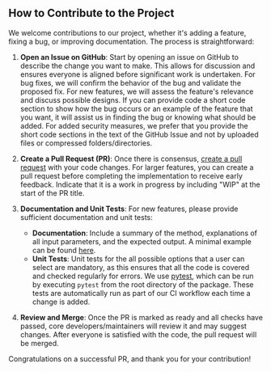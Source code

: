 ## How to Contribute to the Project

We welcome contributions to our project, whether it's adding a feature, fixing a bug, or improving documentation. The process is straightforward:

1. **Open an Issue on GitHub**: Start by opening an issue on GitHub to describe the change you want to make. This allows for discussion and ensures everyone is aligned before significant work is undertaken. For bug fixes, we will confirm the behavior of the bug and validate the proposed fix. For new features, we will assess the feature's relevance and discuss possible designs.  If you can provide code a short code section to show how the bug occurs or an example of the feature that you want, it will assist us in finding the bug or knowing what should be added.  For added security measures, we prefer that you provide the short code sections in the text of the GitHub Issue and not by uploaded files or compressed folders/directories.

2. **Create a Pull Request (PR)**: Once there is consensus, [create a pull request](https://help.github.com/en/articles/about-pull-requests) with your code changes. For larger features, you can create a pull request before completing the implementation to receive early feedback. Indicate that it is a work in progress by including "WIP" at the start of the PR title.

3. **Documentation and Unit Tests**: For new features, please provide sufficient documentation and unit tests:
   - **Documentation**: Include a summary of the method, explanations of all input parameters, and the expected output. A minimal example can be found [here](https://github.com/GOMC-WSU/MoSDeF-dihedral-fit/blob/main/mosdef_dihedral_fit/utils/io.py).
   - **Unit Tests**: Unit tests for the all possible options that a user can select are mandatory, as this ensures that all the code is covered and checked regularly for errors.  We use [pytest](https://docs.pytest.org/en/latest/), which can be run by executing `pytest` from the root directory of the package. These tests are automatically run as part of our CI workflow each time a change is added.

4. **Review and Merge**: Once the PR is marked as ready and all checks have passed, core developers/maintainers will review it and may suggest changes. After everyone is satisfied with the code, the pull request will be merged.

Congratulations on a successful PR, and thank you for your contribution!
